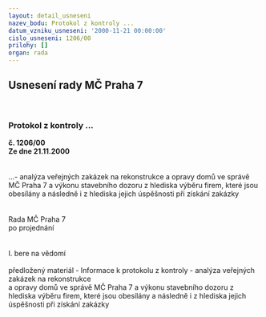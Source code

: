 ```yaml
---
layout: detail_usneseni
nazev_bodu: Protokol z kontroly ...
datum_vzniku_usneseni: '2000-11-21 00:00:00'
cislo_usneseni: 1206/00
prilohy: []
organ: rada
---
```

<div id="ucUsn_pList" class="usn">
	<span><h2>Usnesení rady MČ Praha 7 </h2>
<br></span><div class="standBody">
<span><h3>Protokol z kontroly ...</h3></span><div class="center">
		<strong>č. 1206/00</strong><br>
	</div>
<div class="center">
		<strong>Ze dne 21.11.2000</strong><br><br>
	</div>
<br>...- analýza veřejných zakázek na rekonstrukce a opravy domů ve správě MČ Praha 7 a výkonu stavebního dozoru z hlediska výběru firem, které jsou obesílány a následně i z hlediska jejich úspěšnosti při získání zakázky<br><br><br>Rada MČ Praha 7<br>po projednání<br><br><br>I.	bere na vědomí<br><br> předložený materiál - Informace k protokolu z kontroly - analýza veřejných zakázek na rekonstrukce <br>a opravy domů ve správě MČ Praha 7 a výkonu stavebního dozoru z hlediska výběru firem, které jsou obesílány a následně i z hlediska jejich úspěšnosti při získání zakázky<br><br> </div>
</div>